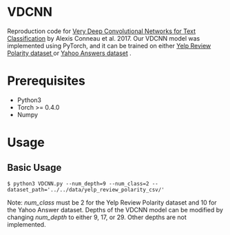 
# VDCNN
Reproduction code for [Very Deep Convolutional Networks for Text Classification](https://arxiv.org/pdf/1606.01781.pdf "VDCNN for Text Classification") by Alexis Conneau et al. 2017. Our VDCNN model was implemented using PyTorch, and it can be trained on either [Yelp Review Polarity dataset ](https://www.kaggle.com/irustandi/yelp-review-polarity/version/1 "Yelp Review Polarity dataset") or [Yahoo Answers dataset](https://www.kaggle.com/soumikrakshit/yahoo-answers-dataset "Yahoo Answers")  .

# Prerequisites
- Python3
- Torch >= 0.4.0
- Numpy

# Usage

## Basic Usage

```
$ python3 VDCNN.py --num_depth=9 --num_class=2 --dataset_path='../../data/yelp_review_polarity_csv/'
```
Note: *num_class* must be 2 for the Yelp Review Polarity dataset and 10 for the Yahoo Answer dataset. Depths of the VDCNN model can be modified by changing *num_depth* to either 9, 17, or 29. Other depths are not implemented.